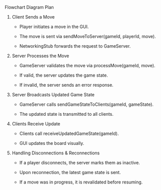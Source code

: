 Flowchart Diagram Plan

1. Client Sends a Move

   - Player initiates a move in the GUI.

   - The move is sent via sendMoveToServer(gameId, playerId, move).

   - NetworkingStub forwards the request to GameServer.

2. Server Processes the Move

   - GameServer validates the move via processMove(gameId, move).

   - If valid, the server updates the game state.

   - If invalid, the server sends an error response.

3. Server Broadcasts Updated Game State

   - GameServer calls sendGameStateToClients(gameId, gameState).

   - The updated state is transmitted to all clients.

4. Clients Receive Update

   - Clients call receiveUpdatedGameState(gameId).

   - GUI updates the board visually.

5. Handling Disconnections & Reconnections

   - If a player disconnects, the server marks them as inactive.

   - Upon reconnection, the latest game state is sent.

   - If a move was in progress, it is revalidated before resuming.

